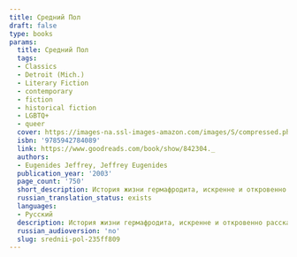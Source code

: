 ```yaml
---
title: Средний Пол
draft: false
type: books
params:
  title: Средний Пол
  tags:
  - Classics
  - Detroit (Mich.)
  - Literary Fiction
  - contemporary
  - fiction
  - historical fiction
  - LGBTQ+
  - queer
  cover: https://images-na.ssl-images-amazon.com/images/S/compressed.photo.goodreads.com/books/1603873546i/842304.jpg
  isbn: '9785942784089'
  link: https://www.goodreads.com/book/show/842304._
  authors:
  - Eugenides Jeffrey, Jeffrey Eugenides
  publication_year: '2003'
  page_count: '750'
  short_description: История жизни гермафродита, искренне и откровенно рассказанная от первого лица. Повествование ведется на фоне исторических, общественно-политических и социальных коллизий XX века, определивших...
  russian_translation_status: exists
  languages:
  - Русский
  description: История жизни гермафродита, искренне и откровенно рассказанная от первого лица. Повествование ведется на фоне исторических, общественно-политических и социальных коллизий XX века, определивших судьбу нескольких поколений греческой семьи и в результате предопределивших жизнь главного героя.
  russian_audioversion: 'no'
  slug: srednii-pol-235ff809
---
```

